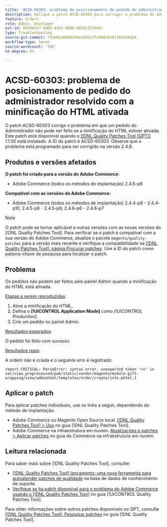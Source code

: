 ```yaml
---
title: 'ACSD-60303: problema de posicionamento de pedido do administrador resolvido com a minificação do HTML ativada'
description: Aplique o patch ACSD-60303 para corrigir o problema do Adobe Commerce em que um pedido do administrador não pode ser feito se a minificação do HTML estiver ativada.
feature: Orders
role: Admin, Developer
exl-id: 85b987e7-9d65-4d15-8099-985dc227b66c
type: Troubleshooting
source-git-commit: 7fdb02a6d89d50ea593c5fd99d78101f89198424
workflow-type: tm+mt
source-wordcount: '331'
ht-degree: 0%

---
```


# ACSD-60303: problema de posicionamento de pedido do administrador resolvido com a minificação do HTML ativada

O patch ACSD-60303 corrige o problema em que um pedido do Administrador não pode ser feito se a minificação do HTML estiver ativada. Este patch está disponível quando o [[!DNL Quality Patches Tool (QPT)]](https://experienceleague.adobe.com/pt-br/docs/commerce-operations/tools/quality-patches-tool/quality-patches-tool-to-self-serve-quality-patches) 1.1.50 está instalado. A ID do patch é ACSD-60303. Observe que o problema está programado para ser corrigido na versão 2.4.8.

## Produtos e versões afetados

**O patch foi criado para a versão do Adobe Commerce:**

* Adobe Commerce (todos os métodos de implantação) 2.4.5-p8

**Compatível com as versões do Adobe Commerce:**

* Adobe Commerce (todos os métodos de implantação) 2.4.4-p9 - 2.4.4-p10, 2.4.5-p8 - 2.4.5-p9, 2.4.6-p6 - 2.4.6-p7

>[!NOTE]
>
>O patch pode se tornar aplicável a outras versões com as novas versões do [!DNL Quality Patches Tool]. Para verificar se o patch é compatível com a sua versão do Adobe Commerce, atualize o pacote `magento/quality-patches` para a versão mais recente e verifique a compatibilidade na [[!DNL Quality Patches Tool]: página Procurar patches](https://experienceleague.adobe.com/tools/commerce-quality-patches/index.html?lang=pt-BR). Use a ID do patch como palavra-chave de pesquisa para localizar o patch.

## Problema

Os pedidos não podem ser feitos pelo painel Admin quando a minificação do HTML está ativada.

<u>Etapas a serem reproduzidas</u>:

1. Ative a minificação do HTML.
1. Defina o **[!UICONTROL Application Mode]** como *[!UICONTROL Production]*.
1. Crie um pedido no painel Admin.

<u>Resultados esperados</u>:

O pedido foi feito com sucesso.

<u>Resultados reais</u>:

A ordem não é criada e o seguinte erro é registrado:

`report.CRITICAL: ParseError: syntax error, unexpected token "<<" in var/view_preprocessed/pub/static/vendor/magento/module-gift-wrapping/view/adminhtml/templates/order/create/info.phtml:1`

## Aplicar o patch

Para aplicar patches individuais, use os links a seguir, dependendo do método de implantação:

* Adobe Commerce ou Magento Open Source local: [[!DNL Quality Patches Tool] > Uso](/help/tools/quality-patches-tool/usage.md) no guia [!DNL Quality Patches Tool].
* Adobe Commerce na infraestrutura em nuvem: [Atualizações e patches > Aplicar patches](https://experienceleague.adobe.com/docs/commerce-cloud-service/user-guide/develop/upgrade/apply-patches.html?lang=pt-BR) no guia do Commerce na infraestrutura em nuvem.

## Leitura relacionada

Para saber mais sobre [!DNL Quality Patches Tool], consulte:

* [[!DNL Quality Patches Tool] lançamento: uma nova ferramenta para autoatender patches de qualidade](https://experienceleague.adobe.com/pt-br/docs/commerce-operations/tools/quality-patches-tool/quality-patches-tool-to-self-serve-quality-patches) na base de dados de conhecimento de suporte.
* [Verifique se há patch disponível para o problema do Adobe Commerce usando o  [!DNL Quality Patches Tool]](/help/tools/quality-patches-tool/patches-available-in-qpt/check-patch-for-magento-issue-with-magento-quality-patches.md) no guia [!UICONTROL Quality Patches Tool].


Para obter informações sobre outros patches disponíveis no QPT, consulte [[!DNL Quality Patches Tool]: Pesquisar patches](https://experienceleague.adobe.com/tools/commerce-quality-patches/index.html?lang=pt-BR) no guia [!DNL Quality Patches Tool].
